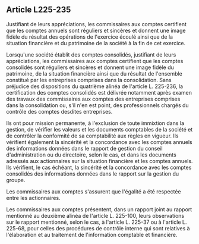 Article L225-235
----
Justifiant de leurs appréciations, les commissaires aux comptes certifient que
les comptes annuels sont réguliers et sincères et donnent une image fidèle du
résultat des opérations de l'exercice écoulé ainsi que de la situation
financière et du patrimoine de la société à la fin de cet exercice.

Lorsqu'une société établit des comptes consolidés, justifiant de leurs
appréciations, les commissaires aux comptes certifient que les comptes
consolidés sont réguliers et sincères et donnent une image fidèle du patrimoine,
de la situation financière ainsi que du résultat de l'ensemble constitué par les
entreprises comprises dans la consolidation. Sans préjudice des dispositions du
quatrième alinéa de l'article L. 225-236, la certification des comptes
consolidés est délivrée notamment après examen des travaux des commissaires aux
comptes des entreprises comprises dans la consolidation ou, s'il n'en est point,
des professionnels chargés du contrôle des comptes desdites entreprises.

Ils ont pour mission permanente, à l'exclusion de toute immixtion dans la
gestion, de vérifier les valeurs et les documents comptables de la société et de
contrôler la conformité de sa comptabilité aux règles en vigueur. Ils vérifient
également la sincérité et la concordance avec les comptes annuels des
informations données dans le rapport de gestion du conseil d'administration ou
du directoire, selon le cas, et dans les documents adressés aux actionnaires sur
la situation financière et les comptes annuels. Ils vérifient, le cas échéant,
la sincérité et la concordance avec les comptes consolidés des informations
données dans le rapport sur la gestion du groupe.

Les commissaires aux comptes s'assurent que l'égalité a été respectée entre les
actionnaires.

Les commissaires aux comptes présentent, dans un rapport joint au rapport
mentionné au deuxième alinéa de l'article L. 225-100, leurs observations sur le
rapport mentionné, selon le cas, à l'article L. 225-37 ou à l'article L. 225-68,
pour celles des procédures de contrôle interne qui sont relatives à
l'élaboration et au traitement de l'information comptable et financière.
